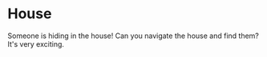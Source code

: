 # House
Someone is hiding in the house! Can you navigate the house and find them? It's very exciting.
